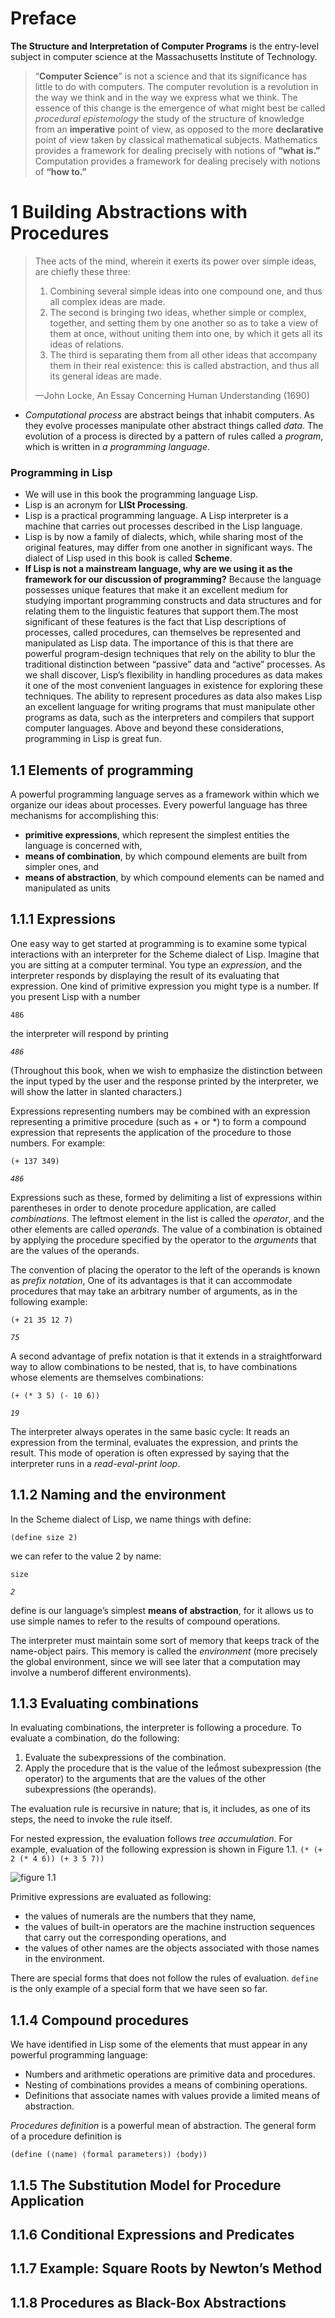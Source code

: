# Preface
**The Structure and Interpretation of Computer Programs**
is the entry-level subject in computer science at the Massachusetts Institute of Technology. 

>“**Computer Science**” is not a science and that its significance has little to do with computers. The computer revolution is a revolution in the way we think and in the way we express what we think. The essence of this change is the emergence of what might best be called *procedural epistemology* the study of the structure of knowledge from an **imperative** point of view, as opposed to the more **declarative** point of view taken by classical mathematical subjects. Mathematics provides a framework for dealing precisely with notions of **“what is.”** Computation provides a framework for dealing precisely with notions of **“how to.”**

# 1 Building Abstractions with Procedures
>Thee acts of the mind, wherein it exerts its power over simple ideas, are chiefly these three: 
>1. Combining several simple ideas into one compound one, and thus all complex ideas are made. 
>2. The second is bringing two ideas, whether simple or complex, together, and setting them by one another so as to take a view of them at once, without uniting them into one, by which it gets all its ideas of relations. 
>3. The third is separating them from all other ideas that accompany them in their real existence: this is called abstraction, and thus all its general ideas are made.
>
>—John Locke, An Essay Concerning Human Understanding (1690)

- *Computational process* are abstract beings that inhabit computers. As they evolve processes manipulate other abstract things called *data*. The evolution of a process is directed by a pattern of rules called a *program*, which is written in *a programming language*.
### Programming in Lisp
- We will use in this book the programming language Lisp. 
- Lisp is an acronym for **LISt Processing**.
- Lisp is a practical programming language. A Lisp interpreter is a machine that carries out processes described in the Lisp language. 
- Lisp is by now a family of dialects, which, while sharing most of the original features, may differ from one another in significant
ways. The dialect of Lisp used in this book is called **Scheme**.
- **If Lisp is not a mainstream language, why are we using it as the framework for our discussion of programming?** Because the language possesses unique features that make it an excellent medium for studying important programming constructs and data structures and for relating them to the linguistic features that support them.The most significant of these features is the fact that Lisp descriptions of processes, called procedures, can themselves be represented and manipulated as Lisp data. The importance of this is that there are powerful program-design techniques that rely on the ability to blur the traditional distinction between “passive” data and “active” processes. As we shall discover, Lisp’s flexibility in handling procedures as data makes it one of the most convenient languages in existence for exploring these techniques. The ability to represent procedures as data also makes Lisp an excellent language for writing programs that must manipulate other programs as data, such as the interpreters and compilers that support computer languages. Above and beyond these considerations, programming in Lisp is great fun.

## 1.1 Elements of programming
A powerful programming language serves as a framework within which we organize our ideas about processes. Every powerful language has three mechanisms for accomplishing this:
- **primitive expressions**, which represent the simplest entities the language is concerned with,
- **means of combination**, by which compound elements are built from simpler ones, and
- **means of abstraction**, by which compound elements can be named and manipulated as units

## 1.1.1 Expressions
One easy way to get started at programming is to examine some typical interactions with an interpreter for the Scheme dialect of Lisp. Imagine that you are sitting at a computer terminal. You type an *expression*, and the interpreter responds by displaying the result of its evaluating that expression.
One kind of primitive expression you might type is a number. If you present Lisp with a number

`486`

the interpreter will respond by printing 

*```486```*

(Throughout this book, when we wish to emphasize the distinction between the input typed by the user and the response printed by the interpreter, we will show the latter in slanted characters.)

Expressions representing numbers may be combined with an expression representing a primitive procedure (such as + or \*) to form a compound expression that represents the application of the procedure to those numbers. For example:

`(+ 137 349)`

*`486`*

Expressions such as these, formed by delimiting a list of expressions
within parentheses in order to denote procedure application, are called
*combinations*. The leftmost element in the list is called the *operator*, and
the other elements are called *operands*. The value of a combination is
obtained by applying the procedure specified by the operator to the *arguments* that are the values of the operands.

The convention of placing the operator to the left of the operands
is known as *prefix notation*, One of its advantages
is that it can accommodate procedures that may take an arbitrary number of arguments, as in the following example:

`(+ 21 35 12 7)`

*`75`*

A second advantage of prefix notation is that it extends in a straightforward way to allow combinations to be nested, that is, to have combinations whose elements are themselves combinations:

`(+ (* 3 5) (- 10 6))`

*`19`*

The interpreter always operates in
the same basic cycle: It reads an expression from the terminal, evaluates
the expression, and prints the result. This mode of operation is often
expressed by saying that the interpreter runs in a *read-eval-print loop*.

## 1.1.2 Naming and the environment
In the Scheme dialect of Lisp, we name things with define:

`(define size 2)`

we can refer to the value 2 by name:

`size`

*`2`*

define is our language’s simplest **means of abstraction**, for it allows us to use simple names to refer to the results of compound operations.

The interpreter must maintain some sort of memory that keeps track of the name-object pairs. This memory is called the *environment* (more precisely the global environment, since we will see later that a computation may involve a numberof different environments).

## 1.1.3 Evaluating combinations

In evaluating combinations, the interpreter is following a procedure.
To evaluate a combination, do the following:
1. Evaluate the subexpressions of the combination.
2. Apply the procedure that is the value of the lemost subexpression (the operator) to the arguments that are the values of the
other subexpressions (the operands).

The evaluation rule is recursive in nature; that is, it includes, as one of
its steps, the need to invoke the rule itself.

For nested expression, the evaluation follows *tree accumulation*. For example, evaluation of the following expression is shown in Figure 1.1.
`
(* (+ 2 (* 4 6))
   (+ 3 5 7))
`

![figure 1.1](/figures/1.1.png)

Primitive expressions are evaluated as following:

- the values of numerals are the numbers that they name,
- the values of built-in operators are the machine instruction sequences that carry out the corresponding operations, and
- the values of other names are the objects associated with those names in the environment.

There are special forms that does not follow the rules of evaluation. `define` is the only example of a special form that we have seen so far.

## 1.1.4 Compound procedures

We have identified in Lisp some of the elements that must appear in any
powerful programming language:
- Numbers and arithmetic operations are primitive data and procedures.
- Nesting of combinations provides a means of combining operations.
- Definitions that associate names with values provide a limited means of abstraction.

*Procedures definition* is a powerful mean of abstraction.
The general form of a procedure definition is

`
(define (⟨name⟩ ⟨formal parameters⟩)
        ⟨body⟩)
`

## 1.1.5 The Substitution Model for Procedure Application
## 1.1.6 Conditional Expressions and Predicates
## 1.1.7 Example: Square Roots by Newton’s Method
## 1.1.8 Procedures as Black-Box Abstractions
